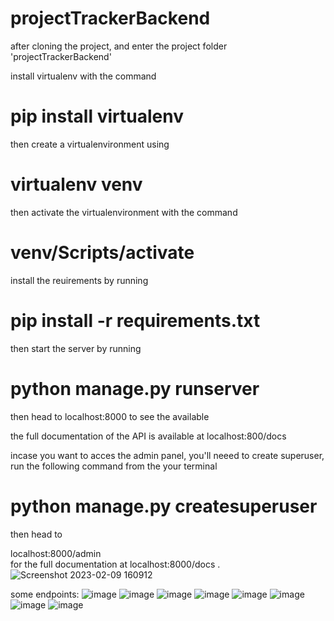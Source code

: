 # projectTrackerBackend

after cloning the project, and enter the project folder 'projectTrackerBackend'  <br />

install virtualenv with the command  <br />

# pip install virtualenv

then create a virtualenvironment using  <br />

# virtualenv venv

then activate the virtualenvironment with the command  <br />

# venv/Scripts/activate

install the reuirements by running  <br />

# pip install -r requirements.txt

then start the server by running  <br />

# python manage.py runserver

then head to localhost:8000 to see the available  <br />

the full documentation of the API is available at localhost:800/docs <br />

incase you want to acces the admin panel, you'll neeed to create superuser, run the following command from the your terminal <br />

# python manage.py createsuperuser <br />

then head to  <br />

localhost:8000/admin  <br />
for the full documentation at localhost:8000/docs
.![Screenshot 2023-02-09 160912](https://user-images.githubusercontent.com/93847541/217851770-71190036-52cb-4448-b1ce-9ce6f09a5e6e.png)

some endpoints:
![image](https://user-images.githubusercontent.com/93847541/217852734-8d87bc08-9b95-4ee3-a027-a1b3f82ec9c2.png)
![image](https://user-images.githubusercontent.com/93847541/217853109-2adabdc4-0428-4296-8c0b-8080de685d56.png)
![image](https://user-images.githubusercontent.com/93847541/217853555-c8feaba6-91fd-4a07-ad89-f27d13da9ad5.png)
![image](https://user-images.githubusercontent.com/93847541/217853825-63c5813b-4d69-44e6-bb1b-147142011c18.png)
![image](https://user-images.githubusercontent.com/93847541/217854072-7976e031-a6d6-49d5-abb6-1f552efc79a3.png)
![image](https://user-images.githubusercontent.com/93847541/217854447-a0eaa0e9-21a6-437d-9bf5-40d8db1b6a29.png)
![image](https://user-images.githubusercontent.com/93847541/217854958-4c82912e-9bed-4d18-b32e-164311b712dc.png)
![image](https://user-images.githubusercontent.com/93847541/217855106-c5260649-6649-4182-90f6-a8ed36cb741b.png)


